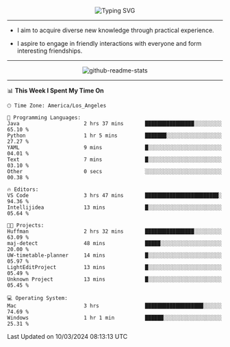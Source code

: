 <p align="center">
  <img src="https://readme-typing-svg.demolab.com?font=Fira+Code&weight=500&size=32&duration=2500&pause=1600&center=true&vCenter=true&random=false&width=1024&height=64&lines=Hi+there+%F0%9F%91%8B;I'm+delighted+you+could+make+it+here+%F0%9F%8E%89;I'm+Harry%2C+a+college+student+still+finding+my+way" alt="Typing SVG" />
</p>


---


- I aim to acquire diverse new knowledge through practical experience.

- I aspire to engage in friendly interactions with everyone and form interesting friendships.


---


<p align="center">
  <img src="https://github-readme-stats.vercel.app/api?username=Harry-Jing&show_icons=true" alt="github-readme-stats"/>
</p>


---

<!--START_SECTION:waka-->
📊 **This Week I Spent My Time On** 

```text
🕑︎ Time Zone: America/Los_Angeles

💬 Programming Languages: 
Java                     2 hrs 37 mins       ████████████████░░░░░░░░░   65.10 % 
Python                   1 hr 5 mins         ███████░░░░░░░░░░░░░░░░░░   27.27 % 
YAML                     9 mins              █░░░░░░░░░░░░░░░░░░░░░░░░   04.01 % 
Text                     7 mins              █░░░░░░░░░░░░░░░░░░░░░░░░   03.10 % 
Other                    0 secs              ░░░░░░░░░░░░░░░░░░░░░░░░░   00.38 % 

🔥 Editors: 
VS Code                  3 hrs 47 mins       ████████████████████████░   94.36 % 
Intellijidea             13 mins             █░░░░░░░░░░░░░░░░░░░░░░░░   05.64 % 

🐱‍💻 Projects: 
Huffman                  2 hrs 32 mins       ████████████████░░░░░░░░░   63.09 % 
maj-detect               48 mins             █████░░░░░░░░░░░░░░░░░░░░   20.00 % 
UW-timetable-planner     14 mins             █░░░░░░░░░░░░░░░░░░░░░░░░   05.97 % 
LightEditProject         13 mins             █░░░░░░░░░░░░░░░░░░░░░░░░   05.49 % 
Unknown Project          13 mins             █░░░░░░░░░░░░░░░░░░░░░░░░   05.45 % 

💻 Operating System: 
Mac                      3 hrs               ███████████████████░░░░░░   74.69 % 
Windows                  1 hr 1 min          ██████░░░░░░░░░░░░░░░░░░░   25.31 % 
```


 Last Updated on 10/03/2024 08:13:13 UTC
<!--END_SECTION:waka-->
